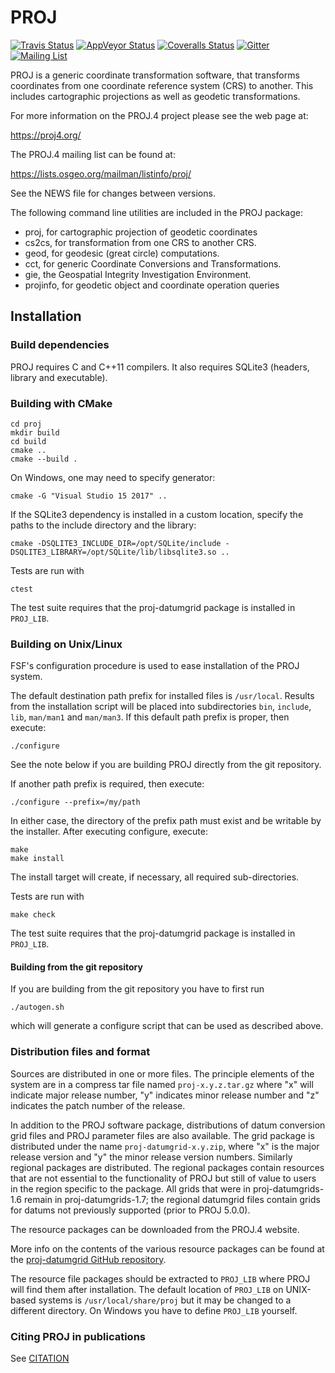 # PROJ

[![Travis Status](https://travis-ci.com/OSGeo/proj.4.svg?branch=master)](https://travis-ci.com/OSGeo/proj.4)
[![AppVeyor Status](https://ci.appveyor.com/api/projects/status/584j49uguwoo5evi?svg=true)](https://ci.appveyor.com/project/OSGeo/proj-4)
[![Coveralls Status](https://coveralls.io/repos/github/OSGeo/proj.4/badge.svg?branch=master)](https://coveralls.io/github/OSGeo/proj.4?branch=master)
[![Gitter](https://badges.gitter.im/OSGeo/proj.4.svg)](https://gitter.im/OSGeo/proj.4)
[![Mailing List](https://img.shields.io/badge/PROJ-mailing%20list-4eb899.svg)](http://lists.maptools.org/mailman/listinfo/proj)

PROJ is a generic coordinate transformation software, that transforms
coordinates from one coordinate reference system (CRS) to another.
This includes cartographic projections as well as geodetic transformations.

For more information on the PROJ.4 project please see the web page at:

https://proj4.org/

The PROJ.4 mailing list can be found at:

https://lists.osgeo.org/mailman/listinfo/proj/

See the NEWS file for changes between versions.

The following command line utilities are included in the PROJ package:

- proj, for cartographic projection of geodetic coordinates
- cs2cs, for transformation from one CRS to another CRS.
- geod, for geodesic (great circle) computations.
- cct, for generic Coordinate Conversions and Transformations.
- gie, the Geospatial Integrity Investigation Environment.
- projinfo, for geodetic object and coordinate operation queries

## Installation
### Build dependencies

PROJ requires C and C++11 compilers.
It also requires SQLite3 (headers, library and executable).

### Building with CMake

    cd proj
    mkdir build
    cd build
    cmake ..
    cmake --build .

On Windows, one may need to specify generator:

    cmake -G "Visual Studio 15 2017" ..

If the SQLite3 dependency is installed in a custom location, specify the
paths to the include directory and the library:

    cmake -DSQLITE3_INCLUDE_DIR=/opt/SQLite/include -DSQLITE3_LIBRARY=/opt/SQLite/lib/libsqlite3.so ..

Tests are run with

    ctest

The test suite requires that the proj-datumgrid package is installed
in `PROJ_LIB`.

### Building on Unix/Linux

FSF's configuration procedure is used to ease installation of the
PROJ system.

The default destination path prefix for installed files is `/usr/local`.
Results from the installation script will be placed into subdirectories
`bin`, `include`, `lib`, `man/man1` and `man/man3`.
If this default path prefix is proper, then execute:

    ./configure

See the note below if you are building PROJ directly from the git repository.

If another path prefix is required, then execute:

    ./configure --prefix=/my/path

In either case, the directory of the prefix path must exist and be
writable by the installer.
After executing configure, execute:

    make
    make install

The install target will create, if necessary, all required sub-directories.

Tests are run with

    make check

The test suite requires that the proj-datumgrid package is installed
in `PROJ_LIB`.

#### Building from the git repository

If you are building from the git repository you have to first run

    ./autogen.sh

which will generate a configure script that can be used as described above.

### Distribution files and format

Sources are distributed in one or more files.  The principle elements
of the system are in a compress tar file named `proj-x.y.z.tar.gz` where
"x" will indicate major release number, "y" indicates minor release
number and "z" indicates the patch number of the release.

In addition to the PROJ software package, distributions of datum
conversion grid files and PROJ parameter files are also available.
The grid package is distributed under the name `proj-datumgrid-x.y.zip`,
where "x" is the major release version and "y" the minor release
version numbers. Similarly regional packages are distributed. The
regional packages contain resources that are not essential to the
functionality of PROJ but still of value to users in the region
specific to the package. All grids that were in proj-datumgrids-1.6
remain in proj-datumgrids-1.7; the regional datumgrid files contain
grids for datums not previously supported (prior to PROJ 5.0.0).

The resource packages can be downloaded from the PROJ.4 website.

More info on the contents of the various resource packages can be
found at the
[proj-datumgrid GitHub repository](https://github.com/OSGeo/proj-datumgrid).

The resource file packages should be extracted to `PROJ_LIB`
where PROJ will find them after installation. The default location of
`PROJ_LIB` on UNIX-based systems is `/usr/local/share/proj` but it may
be changed to a different directory. On Windows you have to define
`PROJ_LIB` yourself.

### Citing PROJ in publications

See [CITATION](CITATION)
